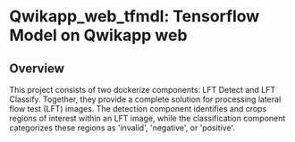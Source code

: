 # Qwikapp_web_tfmdl: Tensorflow Model on Qwikapp web

## Overview
This project consists of two dockerize components: LFT Detect and LFT Classify. Together, they provide a complete solution for processing lateral flow test (LFT) images. The detection component identifies and crops regions of interest within an LFT image, while the classification component categorizes these regions as 'invalid', 'negative', or 'positive'.


